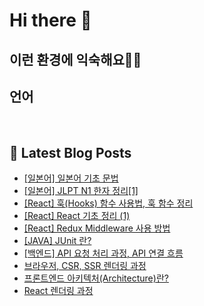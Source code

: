 # Hi there 👋

## 이런 환경에 익숙해요✍🏼

## 언어

<p>
  <img alt="" src= "https://img.shields.io/badge/JavaScript-F7DF1E?style=flat-square&logo=JavaScript&logoColor=white"/> 
  <img alt="" src= "https://img.shields.io/badge/TypeScript-black?logo=typescript&logoColor=blue"/>
</p>

## 📕 Latest Blog Posts

<ul><li><a href='https://o-ohi-code.tistory.com/65' target='_blank'>[일본어] 일본어 기초 문법</a></li><li><a href='https://o-ohi-code.tistory.com/64' target='_blank'>[일본어] JLPT N1 한자 정리[1]</a></li><li><a href='https://o-ohi-code.tistory.com/63' target='_blank'>[React] 훅(Hooks) 함수 사용법, 훅 함수 정리</a></li><li><a href='https://o-ohi-code.tistory.com/62' target='_blank'>[React] React 기초 정리 (1)</a></li><li><a href='https://o-ohi-code.tistory.com/57' target='_blank'>[React] Redux Middleware 사용 방법</a></li><li><a href='https://o-ohi-code.tistory.com/56' target='_blank'>[JAVA] JUnit 란?</a></li><li><a href='https://o-ohi-code.tistory.com/55' target='_blank'>[백엔드] API 요청 처리 과정, API 연결 흐름</a></li><li><a href='https://o-ohi-code.tistory.com/54' target='_blank'>브라우저, CSR, SSR 렌더링 과정</a></li><li><a href='https://o-ohi-code.tistory.com/53' target='_blank'>프론트엔드 아키텍처(Architecture)란?</a></li><li><a href='https://o-ohi-code.tistory.com/52' target='_blank'>React 렌더링 과정</a></li></ul>
